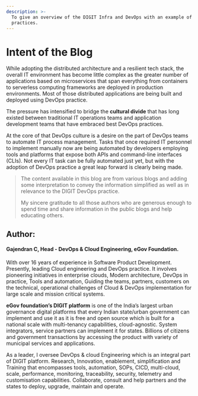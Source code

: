 ```yaml
---
description: >-
  To give an overview of the DIGIT Infra and DevOps with an example of tools and
  practices.
---
```


# Intent of the Blog

While adopting the distributed architecture and a resilient tech stack, the overall IT environment has become little complex as the greater number of applications based on microservices that span everything from containers to serverless computing frameworks are deployed in production environments. Most of those distributed applications are being built and deployed using DevOps practice.

The pressure has intensified to bridge the **cultural divide** that has long existed between traditional IT operations teams and application development teams that have embraced best DevOps practices.

At the core of that DevOps culture is a desire on the part of DevOps teams to automate IT process management. Tasks that once required IT personnel to implement manually now are being automated by developers employing tools and platforms that expose both APIs and command-line interfaces \(CLIs\). Not every IT task can be fully automated just yet, but with the adoption of DevOps practice a great leap forward is clearly being made.

> The content available in this blog are from various blogs and adding some interpretation to convey the information simplified as well as in relevance to the DIGIT DevOps practice. 
>
> My sincere gratitude to all those authors who are generous enough to spend time and share information in the public blogs and help educating others.

## Author: 

#### Gajendran C, Head - DevOps & Cloud Engineering, eGov Foundation.

With over 16 years of experience in Software Product Development. Presently, leading Cloud engineering and DevOps practice. It involves pioneering initiatives in enterprise clouds, Modern architecture, DevOps in practice, Tools and automation, Guiding the teams, partners, customers on the technical, operational challenges of Cloud & DevOps implementation for large scale and mission critical systems.

**eGov foundation’s DIGIT platform** is one of the India’s largest urban governance digital platforms that every Indian state/urban government can implement and use it as it is free and open source which is built for a national scale with multi-tenancy capabilities, cloud-agnostic. System integrators, service partners can implement it for states. Billions of citizens and government transactions by accessing the product with variety of municipal services and applications.

As a leader, I oversee DevOps & cloud Engineering which is an integral part of DIGIT platform. Research, Innovation, enablement, simplification and Training that encompasses tools, automation, SOPs, CICD, multi-cloud, scale, performance, monitoring, traceability, security, telemetry and customisation capabilities. Collaborate, consult and help partners and the states to deploy, upgrade, maintain and operate. 

